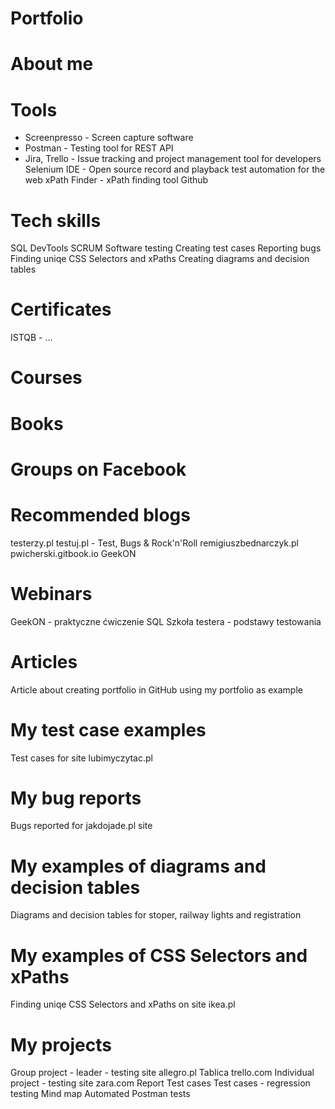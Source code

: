 # Portfolio

# About me

# Tools
* Screenpresso - Screen capture software
* Postman - Testing tool for REST API
* Jira, Trello - Issue tracking and project management tool for developers
Selenium IDE - Open source record and playback test automation for the web
xPath Finder - xPath finding tool
Github


# Tech skills
SQL
DevTools
SCRUM
Software testing
Creating test cases
Reporting bugs
Finding uniqe CSS Selectors and xPaths
Creating diagrams and decision tables

# Certificates
ISTQB - ...

# Courses

# Books

# Groups on Facebook

# Recommended blogs
testerzy.pl
testuj.pl - Test, Bugs & Rock'n'Roll
remigiuszbednarczyk.pl
pwicherski.gitbook.io
GeekON

# Webinars
GeekON - praktyczne ćwiczenie SQL
Szkoła testera - podstawy testowania

# Articles
Article about creating portfolio in GitHub using my portfolio as example

# My test case examples
Test cases for site lubimyczytac.pl

# My bug reports
Bugs reported for jakdojade.pl site

# My examples of diagrams and decision tables
Diagrams and decision tables for stoper, railway lights and registration

# My examples of CSS Selectors and xPaths
Finding uniqe CSS Selectors and xPaths on site ikea.pl

# My projects
Group project - leader - testing site allegro.pl
Tablica trello.com
Individual project - testing site zara.com
Report
Test cases
Test cases - regression testing
Mind map
Automated Postman tests
